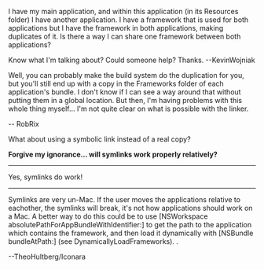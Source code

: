 I have my main application, and within this application (in its Resources folder) I have another application. I have a framework that is used for both applications but I have the framework in both applications, making duplicates of it. Is there a way I can share one framework between both applications?

Know what I'm talking about? Could someone help? Thanks. --KevinWojniak

Well, you can probably make the build system do the duplication for you, but you'll still end up with a copy in the Frameworks folder of each application's bundle. I don't know if I can see a way around that without putting them in a global location. But then, I'm having problems with this whole thing myself... I'm not quite clear on what is possible with the linker.

-- RobRix

What about using a symbolic link instead of a real copy?

**Forgive my ignorance... will symlinks work properly relatively?**

----
Yes, symlinks do work!

----

Symlinks are very un-Mac. If the user moves the applications relative to eachother, the symlinks will break, it's not how applications should work on a Mac. A better way to do this could be to use     [NSWorkspace absolutePathForAppBundleWithIdentifier:] to get the path to the application which contains the framework, and then load it dynamically with     [NSBundle bundleAtPath:] (see DynamicallyLoadFrameworks).
.

--TheoHultberg/Iconara
